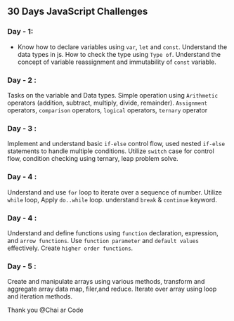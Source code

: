 ## 30 Days JavaScript Challenges

### Day - 1:

- Know how to declare variables using `var`, `let` and `const`. Understand the data types in js. How to check the type using `Type of`. Understand the concept of variable reassignment and immutability of `const` variable.

### Day - 2 :

Tasks on the variable and Data types. Simple operation using `Arithmetic` operators (addition, subtract, multiply, divide, remainder). `Assignment` operators, `comparison` operators, `logical` operators, `ternary` operator

### Day - 3 :

Implement and understand basic `if-else` control flow, used nested `if-else` statements to handle multiple conditions. Utilize `switch` case for control flow, condition checking using ternary, leap problem solve.

### Day - 4 :

Understand and use `for` loop to iterate over a sequence of number. Utilize `while` loop, Apply `do..while` loop. understand `break` & `continue` keyword.

### Day - 4 :

Understand and define functions using `function` declaration, expression, and `arrow functions`. Use `function parameter` and `default values` effectively. Create `higher order functions`.

### Day - 5 :

Create and manipulate arrays using various methods, transform and aggregate array data map, filer,and reduce. Iterate over array using loop and iteration methods.

Thank you @Chai ar Code

